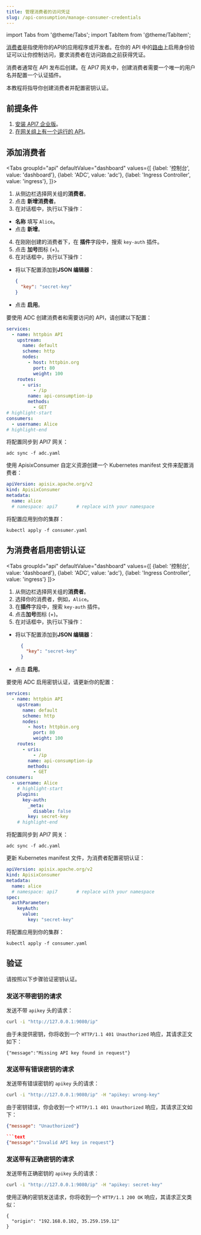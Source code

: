 ```yaml
---
title: 管理消费者的访问凭证
slug: /api-consumption/manage-consumer-credentials
---
```


import Tabs from '@theme/Tabs';
import TabItem from '@theme/TabItem';

[消费者](../key-concepts/consumers.md)是指使用你的API的应用程序或开发者。在你的 API 中的[路由](../key-concepts/routes.md)上启用身份验证可以让你控制访问，要求消费者在访问路由之前获得凭证。

消费者通常在 API 发布后创建。在 API7 网关中，创建消费者需要一个唯一的用户名并配置一个认证插件。

本教程将指导你创建消费者并配置密钥认证。

## 前提条件

1. [安装 API7 企业版](../getting-started/install-api7-ee.md)。
2. [在网关组上有一个运行的 API](../getting-started/launch-your-first-api.md)。

## 添加消费者

<Tabs
groupId="api"
defaultValue="dashboard"
values={[
{label: '控制台', value: 'dashboard'},
{label: 'ADC', value: 'adc'},
{label: 'Ingress Controller', value: 'ingress'},
]}>

<TabItem value="dashboard">

1. 从侧边栏选择网关组的**消费者**。
2. 点击 **新增消费者**。
3. 在对话框中，执行以下操作：
   
* **名称** 填写 `Alice`。
* 点击 **新增**。

4. 在刚刚创建的消费者下，在 **插件**字段中，搜索 `key-auth` 插件。
5. 点击 **加号**图标 (+)。
6. 在对话框中，执行以下操作：

* 将以下配置添加到**JSON 编辑器**：


    ```json
    {
      "key": "secret-key"
    }
    ```

* 点击 **启用**。

</TabItem>

<TabItem value="adc">

要使用 ADC 创建消费者和需要访问的 API，请创建以下配置：

```yaml title="adc.yaml"
services:
  - name: httpbin API
    upstream:
      name: default
      scheme: http
      nodes:
        - host: httpbin.org
          port: 80
          weight: 100
    routes:
      - uris:
          - /ip
        name: api-consumption-ip
        methods:
          - GET
# highlight-start
consumers:
  - username: Alice
# highlight-end
```

将配置同步到 API7 网关：

```shell
adc sync -f adc.yaml
```

</TabItem>

<TabItem value="ingress">

使用 ApisixConsumer 自定义资源创建一个 Kubernetes manifest 文件来配置消费者：

```yaml title="consumer.yaml"
apiVersion: apisix.apache.org/v2
kind: ApisixConsumer
metadata:
  name: alice
  # namespace: api7       # replace with your namespace
```

将配置应用到你的集群：

```shell
kubectl apply -f consumer.yaml
```

</TabItem>

</Tabs>

## 为消费者启用密钥认证

<Tabs
groupId="api"
defaultValue="dashboard"
values={[
{label: '控制台', value: 'dashboard'},
{label: 'ADC', value: 'adc'},
{label: 'Ingress Controller', value: 'ingress'}
]}>

<TabItem value="dashboard">

1. 从侧边栏选择网关组的**消费者**。
2. 选择你的消费者，例如，`Alice`。
3. 在**插件**字段中，搜索 `key-auth` 插件。
4. 点击**加号**图标 (+)。
5. 在对话框中，执行以下操作：

* 将以下配置添加到**JSON 编辑器**：

  ```json
    {
      "key": "secret-key"
    }
    ```

* 点击 **启用**。

</TabItem>

<TabItem value="adc">

要使用 ADC 启用密钥认证，请更新你的配置：


```yaml title="adc.yaml"
services:
  - name: httpbin API
    upstream:
      name: default
      scheme: http
      nodes:
        - host: httpbin.org
          port: 80
          weight: 100
    routes:
      - uris:
          - /ip
        name: api-consumption-ip
        methods:
          - GET
consumers:
  - username: Alice
    # highlight-start
    plugins:
      key-auth:
        _meta:
          disable: false
        key: secret-key
    # highlight-end
```

将配置同步到 API7 网关：

```shell
adc sync -f adc.yaml
```

</TabItem>

<TabItem value="ingress">

更新 Kubernetes manifest 文件，为消费者配置密钥认证：

```yaml title="consumer.yaml"
apiVersion: apisix.apache.org/v2
kind: ApisixConsumer
metadata:
  name: alice
  # namespace: api7       # replace with your namespace
spec:
  authParameter:
    keyAuth:
      value:
        key: "secret-key"
```

将配置应用到你的集群：

```shell
kubectl apply -f consumer.yaml
```

</TabItem>

</Tabs>


## 验证

请按照以下步骤验证密钥认证。

### 发送不带密钥的请求

发送不带 `apikey` 头的请求：

```bash
curl -i "http://127.0.0.1:9080/ip"  
```

由于未提供密钥，你将收到一个 `HTTP/1.1 401 Unauthorized` 响应，其请求正文如下：

```text
{"message":"Missing API key found in request"}
```

### 发送带有错误密钥的请求

发送带有错误密钥的 `apikey` 头的请求：

```bash
curl -i "http://127.0.0.1:9080/ip" -H "apikey: wrong-key" 
```

由于密钥错误，你会收到一个 `HTTP/1.1 401 Unauthorized` 响应，其请求正文如下：

```json
{"message": "Unauthorized"}

```text
{"message":"Invalid API key in request"}
```

### 发送带有正确密钥的请求

发送带有正确密钥的 `apikey` 头的请求：

```bash
curl -i "http://127.0.0.1:9080/ip" -H "apikey: secret-key" 
```

使用正确的密钥发送请求，你将收到一个 `HTTP/1.1 200 OK` 响应，其请求正文类似：

```text
{
  "origin": "192.168.0.102, 35.259.159.12"
}
```
  